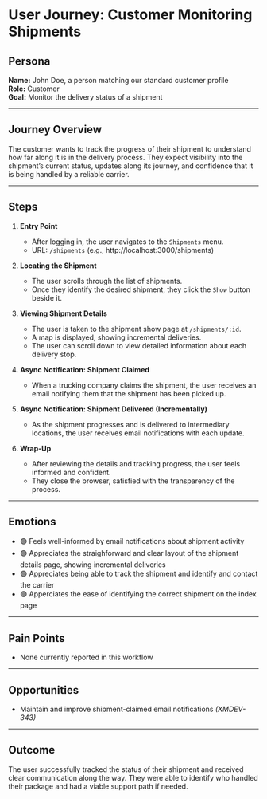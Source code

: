 # User Journey: Customer Monitoring Shipments

## Persona

**Name:** John Doe, a person matching our standard customer profile  
**Role:** Customer  
**Goal:** Monitor the delivery status of a shipment

---

## Journey Overview

The customer wants to track the progress of their shipment to understand how far along it is in the delivery process. They expect visibility into the shipment’s current status, updates along its journey, and confidence that it is being handled by a reliable carrier.

---

## Steps

1. **Entry Point**

   - After logging in, the user navigates to the `Shipments` menu.
   - URL: `/shipments` (e.g., http://localhost:3000/shipments)

2. **Locating the Shipment**

   - The user scrolls through the list of shipments.
   - Once they identify the desired shipment, they click the `Show` button beside it.

3. **Viewing Shipment Details**

   - The user is taken to the shipment show page at `/shipments/:id`.
   - A map is displayed, showing incremental deliveries.
   - The user can scroll down to view detailed information about each delivery stop.

4. **Async Notification: Shipment Claimed**

   - When a trucking company claims the shipment, the user receives an email notifying them that the shipment has been picked up.

5. **Async Notification: Shipment Delivered (Incrementally)**

   - As the shipment progresses and is delivered to intermediary locations, the user receives email notifications with each update.

6. **Wrap-Up**

   - After reviewing the details and tracking progress, the user feels informed and confident.
   - They close the browser, satisfied with the transparency of the process.

---

## Emotions

- 🟢 Feels well-informed by email notifications about shipment activity
- 🟢 Appreciates the straighforward and clear layout of the shipment details page, showing incremental deliveries
- 🟢 Appreciates being able to track the shipment and identify and contact the carrier
- 🟢 Apperciates the ease of identifying the correct shipment on the index page

---

## Pain Points

- None currently reported in this workflow

---

## Opportunities

- Maintain and improve shipment-claimed email notifications _(XMDEV-343)_

---

## Outcome

The user successfully tracked the status of their shipment and received clear communication along the way. They were able to identify who handled their package and had a viable support path if needed.
